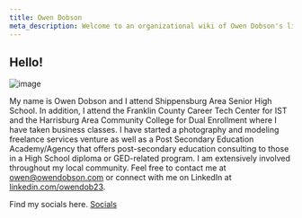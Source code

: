 ```yaml
---
title: Owen Dobson
meta_description: Welcome to an organizational wiki of Owen Dobson's life. 
---
```


## Hello!

![image](https://github.com/otdobson/bearblogreplacement-owen/assets/63920494/36d828d6-02f8-41b5-a26a-3cc4926d2b44)

My name is Owen Dobson and I attend Shippensburg Area Senior High School. In addition, I attend the Franklin County Career Tech Center for IST and the Harrisburg Area Community College for Dual Enrollment where I have taken business classes. I have started a photography and modeling freelance services venture as well as a Post Secondary Education Academy/Agency that offers post-secondary education consulting to those in a High School diploma or GED-related program. I am extensively involved throughout my local community. Feel free to contact me at [owen@owendobson.com](mailto:owen@owendobson.com) or connect with me on LinkedIn at [linkedin.com/owendob23](linkedin.com/in/owendob23).


Find my socials here. [Socials](https://wiki.owendobson.com/links)
